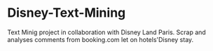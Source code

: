 # Disney-Text-Mining
Text Minig project in collaboration with Disney Land Paris. Scrap and analyses comments from booking.com let on hotels'Disney stay.
